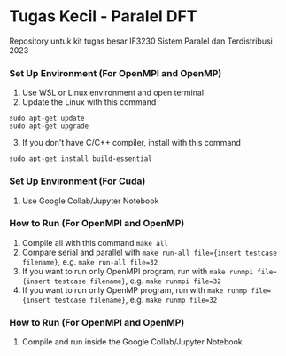# Tugas Kecil - Paralel DFT
Repository untuk kit tugas besar IF3230 Sistem Paralel dan Terdistribusi 2023

### Set Up Environment (For OpenMPI and OpenMP)
1. Use WSL or Linux environment and open terminal
2. Update the Linux with this command
```
sudo apt-get update
sudo apt-get upgrade
```
3. If you don't have C/C++ compiler, install with this command
```
sudo apt-get install build-essential
```

### Set Up Environment (For Cuda)
1. Use Google Collab/Jupyter Notebook

### How to Run (For OpenMPI and OpenMP)
1. Compile all with this command `make all`
2. Compare serial and parallel with `make run-all file={insert testcase filename}`, e.g. `make run-all file=32`
3. If you want to run only OpenMPI program, run with `make runmpi file={insert testcase filename}`, e.g. `make runmpi file=32`
4. If you want to run only OpenMP program, run with `make runmp file={insert testcase filename}`, e.g. `make runmp file=32`

### How to Run (For OpenMPI and OpenMP)
1. Compile and run inside the Google Collab/Jupyter Notebook
